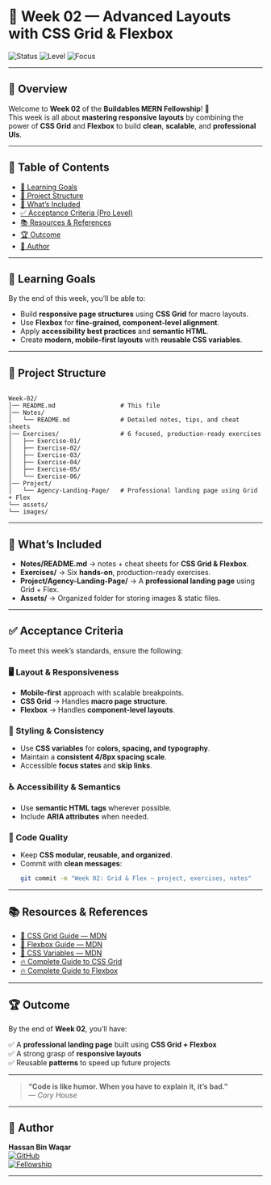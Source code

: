 
# 🌟 Week 02 — Advanced Layouts with CSS Grid & Flexbox

![Status](https://img.shields.io/badge/Status-Active-success?style=for-the-badge)
![Level](https://img.shields.io/badge/Level-Intermediate-blue?style=for-the-badge)
![Focus](https://img.shields.io/badge/Focus-Responsive%20Design-orange?style=for-the-badge)

---

## 🚀 Overview

Welcome to **Week 02** of the **Buildables MERN Fellowship**! 🚀  
This week is all about **mastering responsive layouts** by combining the power of **CSS Grid** and **Flexbox** to build **clean**, **scalable**, and **professional UIs**.

---

## 📑 Table of Contents

- [🎯 Learning Goals](#-learning-goals)
- [📂 Project Structure](#-project-structure)
- [🔎 What’s Included](#-whats-included)
- [✅ Acceptance Criteria (Pro Level)](#-acceptance-criteria-pro-level)
- [📚 Resources & References](#-resources--references)
- [🏆 Outcome](#-outcome)
- [👤 Author](#-author)

---

## 🎯 Learning Goals

By the end of this week, you’ll be able to:

- Build **responsive page structures** using **CSS Grid** for macro layouts.
- Use **Flexbox** for **fine-grained, component-level alignment**.
- Apply **accessibility best practices** and **semantic HTML**.
- Create **modern, mobile-first layouts** with **reusable CSS variables**.

---

## 📂 Project Structure

```

Week-02/
│── README.md                  # This file
│── Notes/
│   └── README.md              # Detailed notes, tips, and cheat sheets
│── Exercises/                 # 6 focused, production-ready exercises
│   ├── Exercise-01/
│   ├── Exercise-02/
│   ├── Exercise-03/
│   ├── Exercise-04/
│   ├── Exercise-05/
│   └── Exercise-06/
│── Project/
│   └── Agency-Landing-Page/   # Professional landing page using Grid + Flex
└── assets/
└── images/               

````

---

## 🔎 What’s Included

- **Notes/README.md** →  notes + cheat sheets for **CSS Grid & Flexbox**.
- **Exercises/** → Six **hands-on**, production-ready exercises.
- **Project/Agency-Landing-Page/** → A **professional landing page** using Grid + Flex.
- **Assets/** → Organized folder for storing images & static files.

---

## ✅ Acceptance Criteria

To meet this week’s standards, ensure the following:

### 🖥️ Layout & Responsiveness
- **Mobile-first** approach with scalable breakpoints.
- **CSS Grid** → Handles **macro page structure**.
- **Flexbox** → Handles **component-level layouts**.

### 🎨 Styling & Consistency
- Use **CSS variables** for **colors, spacing, and typography**.
- Maintain a **consistent 4/8px spacing scale**.
- Accessible **focus states** and **skip links**.

### ♿ Accessibility & Semantics
- Use **semantic HTML tags** wherever possible.
- Include **ARIA attributes** when needed.

### 🧹 Code Quality
- Keep **CSS modular, reusable, and organized**.
- Commit with **clean messages**:
    ```bash
    git commit -m "Week 02: Grid & Flex — project, exercises, notes"
    ```

---

## 📚 Resources & References

* [📘 CSS Grid Guide — MDN](https://developer.mozilla.org/en-US/docs/Web/CSS/CSS_Grid_Layout)
* [📘 Flexbox Guide — MDN](https://developer.mozilla.org/en-US/docs/Learn/CSS/CSS_layout/Flexbox)
* [🎨 CSS Variables — MDN](https://developer.mozilla.org/en-US/docs/Web/CSS/Using_CSS_custom_properties)
* [🔥 Complete Guide to CSS Grid](https://css-tricks.com/snippets/css/complete-guide-grid/)
* [🔥 Complete Guide to Flexbox](https://css-tricks.com/snippets/css/a-guide-to-flexbox/)

---

## 🏆 Outcome

By the end of **Week 02**, you’ll have:

✅ A **professional landing page** built using **CSS Grid + Flexbox**  
✅ A strong grasp of **responsive layouts**  
✅ Reusable **patterns** to speed up future projects

---

> **“Code is like humor. When you have to explain it, it’s bad.”**  
> — *Cory House*

---

## 👤 Author

**Hassan Bin Waqar**  
[![GitHub](https://img.shields.io/badge/GitHub-Profile-181717?style=for-the-badge&logo=github)](https://github.com/Hassan-Bin-Waqar)  
[![Fellowship](https://img.shields.io/badge/Fellowship-Buildables%20MERN%20Track-blue?style=for-the-badge)](https://github.com/Hassan-Bin-Waqar/buildables-mern-fellowship)

---


